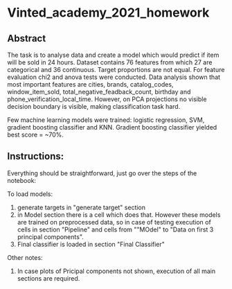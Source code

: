 # Vinted_academy_2021_homework

## Abstract 

The task is to analyse data and create a model which would predict if item will be sold in 24 hours. Dataset contains 76 features from which 27 are categorical and 36 continuous. Target proportions are not equal. For feature evaluation chi2 and anova tests were conducted. Data analysis shown that most important features are cities, brands, catalog_codes, window_item_sold, total_negative_feadback_count, birthday and phone_verification_local_time. However, on PCA projections no visible decision boundary is visible, making classification task hard.

Few machine learning models were trained: logistic regression, SVM, gradient boosting classifier and KNN. Gradient boosting classifier yielded best score = ~70%. 


## Instructions: 

Everything should be straightforward, just go over the steps of the notebook:

To load models: 

1. generate targets in "generate target" section
2. in Model section there is a cell which does that. However these models are trained on preprocessed data, so in case of testing execution of cells in section "Pipeline" and cells from ""MOdel" to "Data on first 3 principal components".
3. Final classifier is loaded in section "Final Classifier"


Other notes: 
1. In case plots of Pricipal components not shown, execution of all main sections are required.  
